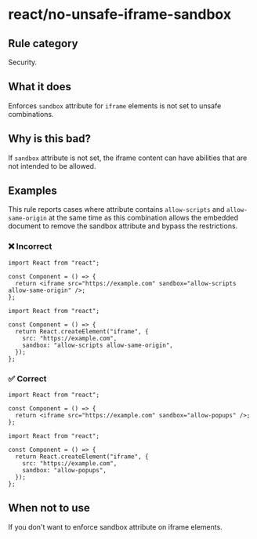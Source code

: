 # react/no-unsafe-iframe-sandbox

<!-- end auto-generated rule header -->

## Rule category

Security.

## What it does

Enforces `sandbox` attribute for `iframe` elements is not set to unsafe combinations.

## Why is this bad?

If `sandbox` attribute is not set, the iframe content can have abilities that are not intended to be allowed.

## Examples

This rule reports cases where attribute contains `allow-scripts` and `allow-same-origin` at the same time as this combination allows the embedded document to remove the sandbox attribute and bypass the restrictions.

### ❌ Incorrect

```tsx
import React from "react";

const Component = () => {
  return <iframe src="https://example.com" sandbox="allow-scripts allow-same-origin" />;
};
```

```tsx
import React from "react";

const Component = () => {
  return React.createElement("iframe", {
    src: "https://example.com",
    sandbox: "allow-scripts allow-same-origin",
  });
};
```

### ✅ Correct

```tsx
import React from "react";

const Component = () => {
  return <iframe src="https://example.com" sandbox="allow-popups" />;
};
```

```tsx
import React from "react";

const Component = () => {
  return React.createElement("iframe", {
    src: "https://example.com",
    sandbox: "allow-popups",
  });
};
```

## When not to use

If you don't want to enforce sandbox attribute on iframe elements.
